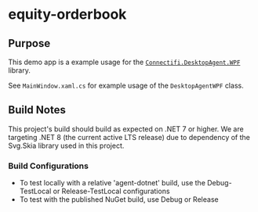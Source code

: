 # equity-orderbook

## Purpose

This demo app is a example usage for the [`Connectifi.DesktopAgent.WPF`](https://www.nuget.org/packages/Connectifi.DesktopAgent.WPF) library.  

See `MainWindow.xaml.cs` for example usage of the `DesktopAgentWPF` class.

## Build Notes

This project's build should build as expected on .NET 7 or higher.  We are targeting .NET 8 (the current active LTS release) due to dependency of the Svg.Skia library used in this project.  

### Build Configurations

- To test locally with a relative 'agent-dotnet' build, use the Debug-TestLocal or Release-TestLocal configurations
- To test with the published NuGet build, use Debug or Release
